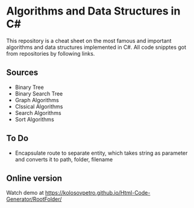 # Algorithms and Data Structures in C#

This repository is a cheat sheet on the most famous and important algorithms and data structures implemented in C#. All code snipptes got from repositories by following links.

## Sources

- Binary Tree
- Binary Search Tree
- Graph Algorithms
- Clssical Algorithms
- Search Algorithms
- Sort Algorithms

## To Do

- Encapsulate route to separate entity, which takes string as parameter and converts it to path, folder, filename


## Online version

Watch demo at https://kolosovpetro.github.io/Html-Code-Generator/RootFolder/